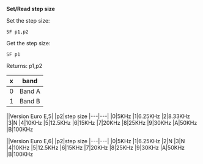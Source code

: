 __Set/Read step size__

Set the step size:

	SF p1,p2

Get the step size:

	SF p1

Returns: p1,p2
	
|x|band
|---|---|
|0|Band A
|1|Band B


||Version Euro E,5|
|p2|step size
|---|---|
|0|5KHz
|1|6.25KHz
|2|8.33KHz
|3|N
|4|10KHz
|5|12.5KHz
|6|15KHz
|7|20KHz
|8|25KHz
|9|30KHz
|A|50KHz
|B|100KHz

||Version Euro E,6|
|p2|step size
|---|---|
|0|5KHz
|1|6.25KHz
|2|N
|3|N
|4|10KHz
|5|12.5KHz
|6|15KHz
|7|20KHz
|8|25KHz
|9|30KHz
|A|50KHz
|B|100KHz

